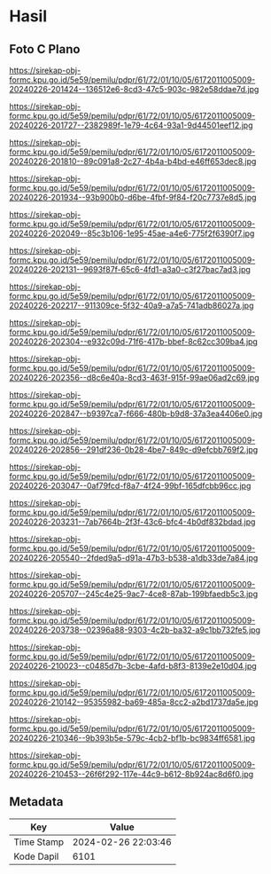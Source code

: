 # Hasil

## Foto C Plano

https://sirekap-obj-formc.kpu.go.id/5e59/pemilu/pdpr/61/72/01/10/05/6172011005009-20240226-201424--136512e6-8cd3-47c5-903c-982e58ddae7d.jpg

https://sirekap-obj-formc.kpu.go.id/5e59/pemilu/pdpr/61/72/01/10/05/6172011005009-20240226-201727--2382989f-1e79-4c64-93a1-9d44501eef12.jpg

https://sirekap-obj-formc.kpu.go.id/5e59/pemilu/pdpr/61/72/01/10/05/6172011005009-20240226-201810--89c091a8-2c27-4b4a-b4bd-e46ff653dec8.jpg

https://sirekap-obj-formc.kpu.go.id/5e59/pemilu/pdpr/61/72/01/10/05/6172011005009-20240226-201934--93b900b0-d6be-4fbf-9f84-f20c7737e8d5.jpg

https://sirekap-obj-formc.kpu.go.id/5e59/pemilu/pdpr/61/72/01/10/05/6172011005009-20240226-202049--85c3b106-1e95-45ae-a4e6-775f2f6390f7.jpg

https://sirekap-obj-formc.kpu.go.id/5e59/pemilu/pdpr/61/72/01/10/05/6172011005009-20240226-202131--9693f87f-65c6-4fd1-a3a0-c3f27bac7ad3.jpg

https://sirekap-obj-formc.kpu.go.id/5e59/pemilu/pdpr/61/72/01/10/05/6172011005009-20240226-202217--911309ce-5f32-40a9-a7a5-741adb86027a.jpg

https://sirekap-obj-formc.kpu.go.id/5e59/pemilu/pdpr/61/72/01/10/05/6172011005009-20240226-202304--e932c09d-71f6-417b-bbef-8c62cc309ba4.jpg

https://sirekap-obj-formc.kpu.go.id/5e59/pemilu/pdpr/61/72/01/10/05/6172011005009-20240226-202356--d8c6e40a-8cd3-463f-915f-99ae06ad2c69.jpg

https://sirekap-obj-formc.kpu.go.id/5e59/pemilu/pdpr/61/72/01/10/05/6172011005009-20240226-202847--b9397ca7-f666-480b-b9d8-37a3ea4406e0.jpg

https://sirekap-obj-formc.kpu.go.id/5e59/pemilu/pdpr/61/72/01/10/05/6172011005009-20240226-202856--291df236-0b28-4be7-849c-d9efcbb769f2.jpg

https://sirekap-obj-formc.kpu.go.id/5e59/pemilu/pdpr/61/72/01/10/05/6172011005009-20240226-203047--0af79fcd-f8a7-4f24-99bf-165dfcbb96cc.jpg

https://sirekap-obj-formc.kpu.go.id/5e59/pemilu/pdpr/61/72/01/10/05/6172011005009-20240226-203231--7ab7664b-2f3f-43c6-bfc4-4b0df832bdad.jpg

https://sirekap-obj-formc.kpu.go.id/5e59/pemilu/pdpr/61/72/01/10/05/6172011005009-20240226-205540--2fded9a5-d91a-47b3-b538-a1db33de7a84.jpg

https://sirekap-obj-formc.kpu.go.id/5e59/pemilu/pdpr/61/72/01/10/05/6172011005009-20240226-205707--245c4e25-9ac7-4ce8-87ab-199bfaedb5c3.jpg

https://sirekap-obj-formc.kpu.go.id/5e59/pemilu/pdpr/61/72/01/10/05/6172011005009-20240226-203738--02396a88-9303-4c2b-ba32-a9c1bb732fe5.jpg

https://sirekap-obj-formc.kpu.go.id/5e59/pemilu/pdpr/61/72/01/10/05/6172011005009-20240226-210023--c0485d7b-3cbe-4afd-b8f3-8139e2e10d04.jpg

https://sirekap-obj-formc.kpu.go.id/5e59/pemilu/pdpr/61/72/01/10/05/6172011005009-20240226-210142--95355982-ba69-485a-8cc2-a2bd1737da5e.jpg

https://sirekap-obj-formc.kpu.go.id/5e59/pemilu/pdpr/61/72/01/10/05/6172011005009-20240226-210346--9b393b5e-579c-4cb2-bf1b-bc9834ff6581.jpg

https://sirekap-obj-formc.kpu.go.id/5e59/pemilu/pdpr/61/72/01/10/05/6172011005009-20240226-210453--26f6f292-117e-44c9-b612-8b924ac8d6f0.jpg


## Metadata

| Key        | Value               |
| ---------- | ------------------- |
| Time Stamp | 2024-02-26 22:03:46 |
| Kode Dapil | 6101                |



